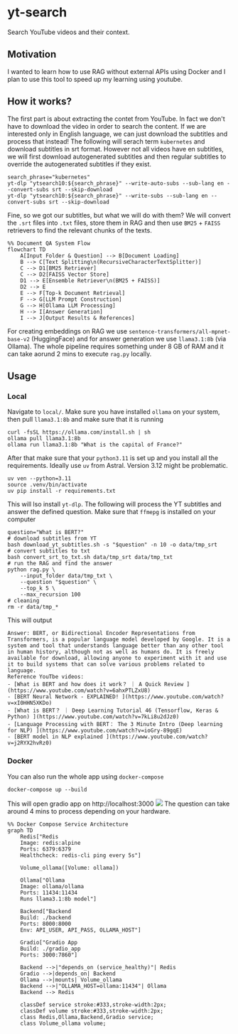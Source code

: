 # yt-search
Search YouTube videos and their context.

## Motivation
I wanted to learn how to use RAG without external APIs using Docker and I plan to use this tool to speed up my learning using youtube.

## How it works?

The first part is about extracting the contet from YouTube. In fact we don't have to download the video in order to search the content. If we are interested only in English language, we can just download the subtitles and process that instead! The following will serach term `kubernetes` and download subtitles in srt format. However not all videos have en subtitles, we will first download autogenerated subtitles and then regular subtitles to override the autogenerated subtitles if they exist.
```
search_phrase="kubernetes"
yt-dlp "ytsearch10:${search_phrase}" --write-auto-subs --sub-lang en --convert-subs srt --skip-download
yt-dlp "ytsearch10:${search_phrase}" --write-subs --sub-lang en --convert-subs srt --skip-download
```
Fine, so we got our subtitles, but what we will do with them? We will convert the `.srt` files into `.txt` files, store them in RAG and then use `BM25` + `FAISS` retrievers to find the relevant chunks of the texts. 
```mermaid
%% Document QA System Flow
flowchart TD
    A[Input Folder & Question] --> B[Document Loading]
    B --> C[Text Splitting\n(RecursiveCharacterTextSplitter)]
    C --> D1[BM25 Retriever]
    C --> D2[FAISS Vector Store]
    D1 --> E[Ensemble Retriever\n(BM25 + FAISS)]
    D2 --> E
    E --> F[Top-k Document Retrieval]
    F --> G[LLM Prompt Construction]
    G --> H[Ollama LLM Processing]
    H --> I[Answer Generation]
    I --> J[Output Results & References]
```
For creating embeddings on RAG we use `sentence-transformers/all-mpnet-base-v2` (HuggingFace) and for answer generation we use `llama3.1:8b` (via Ollama). The whole pipeline requires something under 8 GB of RAM and it can take aorund 2 mins to execute `rag.py` locally.

## Usage
### Local 
Navigate to `local/`. Make sure you have installed `ollama` on your system, then pull `llama3.1:8b` and make sure that it is running
```
curl -fsSL https://ollama.com/install.sh | sh
ollama pull llama3.1:8b
ollama run llama3.1:8b "What is the capital of France?"
```

After that make sure that your `python3.11` is set up and you install all the requirements. Ideally use `uv` from Astral. Version 3.12 might be problematic.
```
uv ven --python=3.11
source .venv/bin/activate
uv pip install -r requirements.txt
```
This will lso install `yt-dlp`. The following will process the YT subtitles and answer the defined question. Make sure that `ffmepg` is installed on your computer
```
question="What is BERT?"
# download subtitles from YT
bash download_yt_subtitles.sh -s "$question" -n 10 -o data/tmp_srt
# convert subtitles to txt
bash convert_srt_to_txt.sh data/tmp_srt data/tmp_txt
# run the RAG and find the answer
python rag.py \
    --input_folder data/tmp_txt \
    --question "$question" \
    --top_k 5 \
    --max_recursion 100
# cleaning
rm -r data/tmp_*
```
This will output
```Question: What is BERT?
Answer: BERT, or Bidirectional Encoder Representations from Transformers, is a popular language model developed by Google. It is a system and tool that understands language better than any other tool in human history, although not as well as humans do. It is freely available for download, allowing anyone to experiment with it and use it to build systems that can solve various problems related to language.
Reference YouTbe videos:
- [What is BERT and how does it work？ ｜ A Quick Review ](https://www.youtube.com/watch?v=6ahxPTLZxU8)
- [BERT Neural Network - EXPLAINED! ](https://www.youtube.com/watch?v=xI0HHN5XKDo)
- [What is BERT？ ｜ Deep Learning Tutorial 46 (Tensorflow, Keras & Python) ](https://www.youtube.com/watch?v=7kLi8u2dJz0)
- [Language Processing with BERT： The 3 Minute Intro (Deep learning for NLP) ](https://www.youtube.com/watch?v=ioGry-89gqE)
- [BERT model in NLP explained ](https://www.youtube.com/watch?v=j2RYX2hvRz0)
```

### Docker
You can also run the whole app using `docker-compose`
```
docker-compose up --build 
```
This will open gradio app on http://localhost:3000
![](https://i.imgur.com/rMCLXT9.png)
The question can take around 4 mins to process depending on your hardware.

```mermaid
%% Docker Compose Service Architecture
graph TD
    Redis["Redis
    Image: redis:alpine
    Ports: 6379:6379
    Healthcheck: redis-cli ping every 5s"]
    
    Volume_ollama([Volume: ollama])
    
    Ollama["Ollama
    Image: ollama/ollama
    Ports: 11434:11434
    Runs llama3.1:8b model"]
    
    Backend["Backend
    Build: ./backend
    Ports: 8000:8000
    Env: API_USER, API_PASS, OLLAMA_HOST"]
    
    Gradio["Gradio App
    Build: ./gradio_app
    Ports: 3000:7860"]
    
    Backend -->|"depends_on (service_healthy)"| Redis
    Gradio -->|depends_on| Backend
    Ollama -->|mounts| Volume_ollama
    Backend -->|"OLLAMA_HOST=ollama:11434"| Ollama
    Backend --> Redis

    classDef service stroke:#333,stroke-width:2px;
    classDef volume stroke:#333,stroke-width:2px;
    class Redis,Ollama,Backend,Gradio service;
    class Volume_ollama volume;
```
